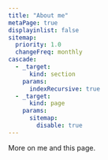 ```yaml
---
title: "About me"
metaPage: true
displayinlist: false
sitemap:
  priority: 1.0
  changeFreq: monthly
cascade:
  - _target:
      kind: section
    params:
      indexRecursive: true
  - _target:
      kind: page
    params:
      sitemap:
        disable: true
---
```


More on me and this page.
